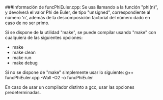 ###Información de funcPhiEuler.cpp:
Se usa llamando a la función "phi(n)", y devolverá el valor Phi de
Euler, de tipo "unsigned", correspondiente al número 'n', además de
la descomposición factorial del número dado en caso de no ser primo.

Si se dispone de la utilidad "make", se puede compilar usando "make"
con cualquiera de las siguientes opciones:
- make
- make clean
- make run
- make debug

Si no se dispone de "make" simplemente usar lo siguiente:
g++ funcPhiEuler.cpp -Wall -O2 -o funcPhiEuler

En caso de usar un compilador distinto a gcc, usar las opciones
predeterminadas.

